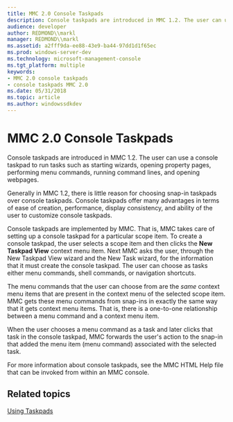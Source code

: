 ```yaml
---
title: MMC 2.0 Console Taskpads
description: Console taskpads are introduced in MMC 1.2. The user can use a console taskpad to run tasks such as starting wizards, opening property pages, performing menu commands, running command lines, and opening webpages.
audience: developer
author: REDMOND\\markl
manager: REDMOND\\markl
ms.assetid: a2fff9da-ee88-43e9-ba44-97dd1d1f65ec
ms.prod: windows-server-dev
ms.technology: microsoft-management-console
ms.tgt_platform: multiple
keywords:
- MMC 2.0 console taskpads
- console taskpads MMC 2.0
ms.date: 05/31/2018
ms.topic: article
ms.author: windowssdkdev
---
```


# MMC 2.0 Console Taskpads

Console taskpads are introduced in MMC 1.2. The user can use a console taskpad to run tasks such as starting wizards, opening property pages, performing menu commands, running command lines, and opening webpages.

Generally in MMC 1.2, there is little reason for choosing snap-in taskpads over console taskpads. Console taskpads offer many advantages in terms of ease of creation, performance, display consistency, and ability of the user to customize console taskpads.

Console taskpads are implemented by MMC. That is, MMC takes care of setting up a console taskpad for a particular scope item. To create a console taskpad, the user selects a scope item and then clicks the **New Taskpad View** context menu item. Next MMC asks the user, through the New Taskpad View wizard and the New Task wizard, for the information that it must create the console taskpad. The user can choose as tasks either menu commands, shell commands, or navigation shortcuts.

The menu commands that the user can choose from are the *same* context menu items that are present in the context menu of the selected scope item. MMC gets these menu commands from snap-ins in exactly the same way that it gets context menu items. That is, there is a one-to-one relationship between a menu command and a context menu item.

When the user chooses a menu command as a task and later clicks that task in the console taskpad, MMC forwards the user's action to the snap-in that added the menu item (menu command) associated with the selected task.

For more information about console taskpads, see the MMC HTML Help file that can be invoked from within an MMC console.

## Related topics

<dl> <dt>

[Using Taskpads](using-taskpads.md)
</dt> </dl>

 

 




